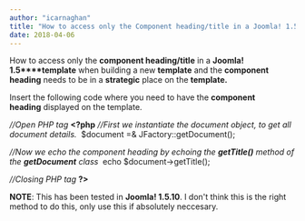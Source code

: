 ```yaml
---
author: "icarnaghan"
title: "How to access only the Component heading/title in a Joomla! 1.5 template"
date: 2018-04-06
---
```


How to access only the **component heading/title** in a **Joomla! 1.5****template** when building a new **template** and the **component heading** needs to be in a **strategic** place on the **template.**

Insert the following code where you need to have the **component heading** displayed on the template.

_//Open PHP tag_ **<?php** _//First we instantiate the document object, to get all document details._  $document =& JFactory::getDocument();

_//Now we echo the component heading by echoing the **getTitle()** method of the **getDocument** class_  echo $document->getTitle();

_//Closing PHP tag_ **?>**   

**NOTE**: This has been tested in **Joomla! 1.5.10**. I don't think this is the right method to do this, only use this if absolutely neccesary.
